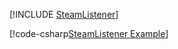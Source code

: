 [!INCLUDE [SteamListener](../../../examples/SteamListener/README.md)]


[!code-csharp[SteamListener Example](../../../examples/SteamListener/SteamListener.cs)]
